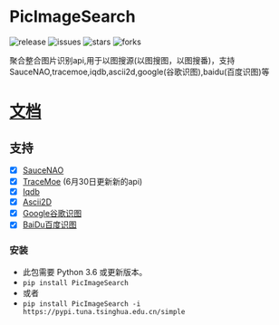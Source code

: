 # PicImageSearch
![release](https://img.shields.io/github/v/release/kitUIN/PicImageSearch)
![issues](https://img.shields.io/github/issues/kitUIN/PicImageSearch)
![stars](https://img.shields.io/github/stars/kitUIN/PicImageSearch)
![forks](https://img.shields.io/github/forks/kitUIN/PicImageSearch)  

聚合整合图片识别api,用于以图搜源(以图搜图，以图搜番)，支持SauceNAO,tracemoe,iqdb,ascii2d,google(谷歌识图),baidu(百度识图)等
# [文档](https:/kitUIN.github.io/wiki/picimagesearch/)

## 支持
- [x] [SauceNAO](https://saucenao.com/)
- [x] [TraceMoe](https://trace.moe/) (6月30日更新新的api)
- [x] [Iqdb](http://www.iqdb.org/)
- [x] [Ascii2D](https://ascii2d.net/)
- [x] [Google谷歌识图](https://www.google.com/imghp)
- [x] [BaiDu百度识图](https://graph.baidu.com/) 
### 安装
- 此包需要 Python 3.6 或更新版本。
- `pip install PicImageSearch`
- 或者
- `pip install PicImageSearch -i https://pypi.tuna.tsinghua.edu.cn/simple`

